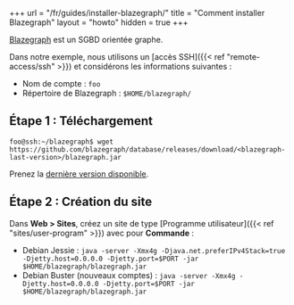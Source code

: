 +++
url = "/fr/guides/installer-blazegraph/"
title = "Comment installer Blazegraph"
layout = "howto"
hidden = true
+++

[Blazegraph](https://blazegraph.com/) est un SGBD orientée graphe. 


Dans notre exemple, nous utilisons un [accès SSH]({{< ref "remote-access/ssh" >}}) et considérons les informations suivantes :

- Nom de compte : `foo`
- Répertoire de Blazegraph : `$HOME/blazegraph/`


## Étape 1 : Téléchargement

```
foo@ssh:~/blazegraph$ wget https://github.com/blazegraph/database/releases/download/<blazegraph-last-version>/blazegraph.jar
```

Prenez la [dernière version disponible](https://github.com/blazegraph/database/releases).

## Étape 2 : Création du site

Dans **Web > Sites**, créez un site de type [Programme utilisateur]({{< ref "sites/user-program" >}}) avec pour **Commande** :

- Debian Jessie : `java -server -Xmx4g -Djava.net.preferIPv4Stack=true -Djetty.host=0.0.0.0 -Djetty.port=$PORT -jar $HOME/blazegraph/blazegraph.jar`
- Debian Buster (nouveaux comptes) : `java -server -Xmx4g -Djetty.host=0.0.0.0 -Djetty.port=$PORT -jar $HOME/blazegraph/blazegraph.jar`
